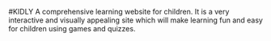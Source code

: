 #KIDLY
A comprehensive learning website for children. It is a very interactive and visually appealing site which will make learning fun and easy for children using games and quizzes.
